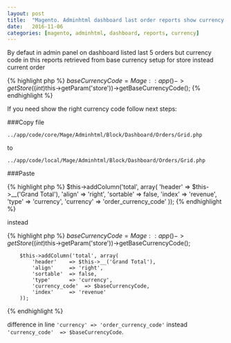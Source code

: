 ```yaml
---
layout: post
title:  "Magento. Adminhtml dashboard last order reports show currency from order."
date:   2016-11-06
categories: [magento, adminhtml, dashboard, reports, currency]
---
```


By defaut in admin panel on dashboard listed last 5 orders but currency code in this reports retrieved from base currency setup for store instead current order

{% highlight php %}
    $baseCurrencyCode = Mage::app()->getStore((int)$this->getParam('store'))->getBaseCurrencyCode();
{% endhighlight %}

If you need show the right currency code follow next steps:

###Copy file 

`../app/code/core/Mage/Adminhtml/Block/Dashboard/Orders/Grid.php` 

to 

`../app/code/local/Mage/Adminhtml/Block/Dashboard/Orders/Grid.php`

###Paste 

{% highlight php %}
        $this->addColumn('total', array(
            'header'   => $this->__('Grand Total'),
            'align'    => 'right',
            'sortable' => false,
            'index'    => 'revenue',
            'type'     => 'currency',
            'currency' => 'order_currency_code'
        ));
{% endhighlight %}

instead

{% highlight php %}
        $baseCurrencyCode = Mage::app()->getStore((int)$this->getParam('store'))->getBaseCurrencyCode();

        $this->addColumn('total', array(
            'header'    => $this->__('Grand Total'),
            'align'     => 'right',
            'sortable'  => false,
            'type'      => 'currency',
            'currency_code'  => $baseCurrencyCode,
            'index'     => 'revenue'
        ));
{% endhighlight %}

difference in line `'currency' => 'order_currency_code'` instead `'currency_code'  => $baseCurrencyCode`.


